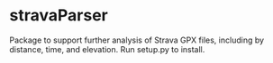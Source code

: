 # stravaParser

Package to support further analysis of Strava GPX files, including by distance, time, and elevation.
Run setup.py to install.
